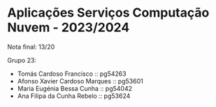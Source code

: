 # Aplicações Serviços Computação Nuvem - 2023/2024

Nota final: 13/20 <br>

Grupo 23:

- Tomás Cardoso Francisco :: pg54263
- Afonso Xavier Cardoso Marques :: pg53601
- Maria Eugénia Bessa Cunha :: pg54042
- Ana Filipa da Cunha Rebelo :: pg53624
